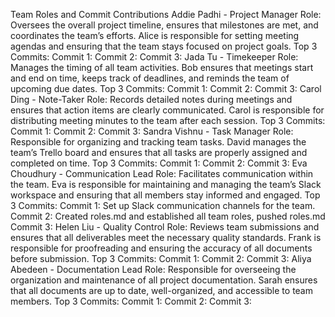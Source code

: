 Team Roles and Commit Contributions
Addie Padhi - Project Manager
Role: Oversees the overall project timeline, ensures that milestones are met, and coordinates the team’s efforts. Alice is responsible for setting meeting agendas and ensuring that the team stays focused on project goals.
Top 3 Commits:
Commit 1:
Commit 2:
Commit 3:
Jada Tu - Timekeeper
Role: Manages the timing of all team activities. Bob ensures that meetings start and end on time, keeps track of deadlines, and reminds the team of upcoming due dates.
Top 3 Commits:
Commit 1:
Commit 2:
Commit 3:
Carol Ding - Note-Taker
Role: Records detailed notes during meetings and ensures that action items are clearly communicated. Carol is responsible for distributing meeting minutes to the team after each session.
Top 3 Commits:
Commit 1:
Commit 2:
Commit 3:
Sandra Vishnu - Task Manager
Role: Responsible for organizing and tracking team tasks. David manages the team’s Trello board and ensures that all tasks are properly assigned and completed on time.
Top 3 Commits:
Commit 1:
Commit 2:
Commit 3:
Eva Choudhury - Communication Lead
Role: Facilitates communication within the team. Eva is responsible for maintaining and managing the team’s Slack workspace and ensuring that all members stay informed and engaged.
Top 3 Commits:
Commit 1: Set up Slack communication channels for the team.
Commit 2: Created roles.md and established all team roles, pushed roles.md
Commit 3:
Helen Liu - Quality Control
Role: Reviews team submissions and ensures that all deliverables meet the necessary quality standards. Frank is responsible for proofreading and ensuring the accuracy of all documents before submission.
Top 3 Commits:
Commit 1:
Commit 2:
Commit 3:
Aliya Abedeen - Documentation Lead
Role: Responsible for overseeing the organization and maintenance of all project documentation. Sarah ensures that all documents are up to date, well-organized, and accessible to team members.
Top 3 Commits:
Commit 1:
Commit 2:
Commit 3:
